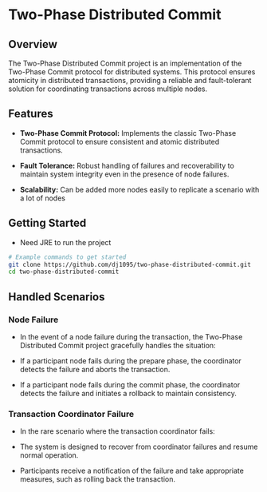 # Two-Phase Distributed Commit

## Overview

The Two-Phase Distributed Commit project is an implementation of the Two-Phase Commit protocol for distributed systems. This protocol ensures atomicity in distributed transactions, providing a reliable and fault-tolerant solution for coordinating transactions across multiple nodes.

## Features

- **Two-Phase Commit Protocol:** Implements the classic Two-Phase Commit protocol to ensure consistent and atomic distributed transactions.

- **Fault Tolerance:** Robust handling of failures and recoverability to maintain system integrity even in the presence of node failures.

- **Scalability:** Can be added more nodes easily to replicate a scenario with a lot of nodes

## Getting Started
- Need JRE to run the project

```bash
# Example commands to get started
git clone https://github.com/dj1095/two-phase-distributed-commit.git
cd two-phase-distributed-commit
```
## Handled Scenarios
### Node Failure
- In the event of a node failure during the transaction, the Two-Phase Distributed Commit project gracefully handles the situation:

- If a participant node fails during the prepare phase, the coordinator detects the failure and aborts the transaction.

- If a participant node fails during the commit phase, the coordinator detects the failure and initiates a rollback to maintain consistency.

### Transaction Coordinator Failure
- In the rare scenario where the transaction coordinator fails:

- The system is designed to recover from coordinator failures and resume normal operation.

- Participants receive a notification of the failure and take appropriate measures, such as rolling back the transaction.


